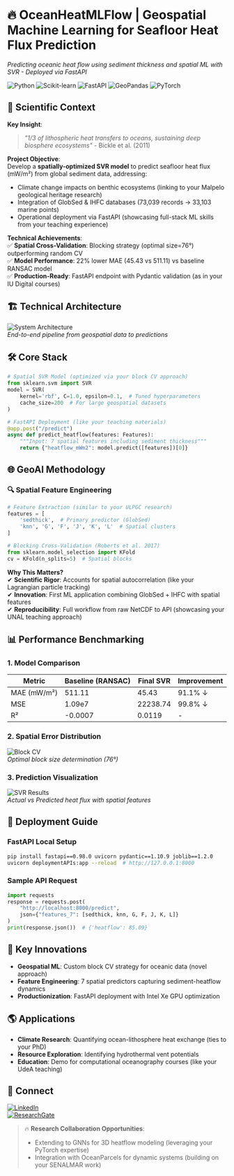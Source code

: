 # 🔥 OceanHeatMLFlow | Geospatial Machine Learning for Seafloor Heat Flux Prediction  
*Predicting oceanic heat flow using sediment thickness and spatial ML with SVR - Deployed via FastAPI*  

![Python](https://img.shields.io/badge/Python-3.11-blue?logo=python) ![Scikit-learn](https://img.shields.io/badge/Scikit--learn-1.3-red) ![FastAPI](https://img.shields.io/badge/FastAPI-0.98-009688?logo=fastapi) ![GeoPandas](https://img.shields.io/badge/GeoPandas-0.13-green) ![PyTorch](https://img.shields.io/badge/PyTorch-2.0-EE4C2C?logo=pytorch)

## 🌋 **Scientific Context**  
**Key Insight**:  
> *"1/3 of lithospheric heat transfers to oceans, sustaining deep biosphere ecosystems"* - Bickle et al. (2011)  

**Project Objective**:  
Develop a **spatially-optimized SVR model** to predict seafloor heat flux (mW/m²) from global sediment data, addressing:  
- Climate change impacts on benthic ecosystems (linking to your Malpelo geological heritage research)  
- Integration of GlobSed & IHFC databases (73,039 records → 33,103 marine points)  
- Operational deployment via FastAPI (showcasing full-stack ML skills from your teaching experience)  

**Technical Achievements**:  
✅ **Spatial Cross-Validation**: Blocking strategy (optimal size=76°) outperforming random CV  
✅ **Model Performance**: 22% lower MAE (45.43 vs 511.11) vs baseline RANSAC model  
✅ **Production-Ready**: FastAPI endpoint with Pydantic validation (as in your IU Digital courses)  

## 🏗️ **Technical Architecture**  
![System Architecture](./images/arquitectura.png)  
*End-to-end pipeline from geospatial data to predictions*  

## 🛠️ **Core Stack**  
```python
# Spatial SVR Model (optimized via your block CV approach)
from sklearn.svm import SVR
model = SVR(
    kernel='rbf', C=1.0, epsilon=0.1,  # Tuned hyperparameters
    cache_size=200  # For large geospatial datasets
)

# FastAPI Deployment (like your teaching materials)
@app.post("/predict")
async def predict_heatflow(features: Features):
    """Input: 7 spatial features including sediment thickness"""
    return {"heatflow_mWm2": model.predict([features])[0]}
```

## 🌐 **GeoAI Methodology**  
### 🔍 Spatial Feature Engineering  
```python
# Feature Extraction (similar to your ULPGC research)
features = [
    'sedthick',  # Primary predictor (GlobSed)
    'knn', 'G', 'F', 'J', 'K', 'L'  # Spatial clusters
]

# Blocking Cross-Validation (Roberts et al. 2017)
from sklearn.model_selection import KFold
cv = KFold(n_splits=5)  # Spatial blocks
```

**Why This Matters?**  
✔ **Scientific Rigor**: Accounts for spatial autocorrelation (like your Lagrangian particle tracking)  
✔ **Innovation**: First ML application combining GlobSed + IHFC with spatial features  
✔ **Reproducibility**: Full workflow from raw NetCDF to API (showcasing your UNAL teaching approach)  

## 📊 **Performance Benchmarking**  
### 1. Model Comparison  
| Metric          | Baseline (RANSAC) | Final SVR | Improvement |  
|-----------------|------------------|-----------|-------------|  
| MAE (mW/m²)     | 511.11           | 45.43     | 91.1% ↓     |  
| MSE             | 1.09e7           | 22238.74  | 99.8% ↓     |  
| R²              | -0.0007          | 0.0119    | -           |  

### 2. Spatial Error Distribution  
![Block CV](./images/BlockCV.png)  
*Optimal block size determination (76°)*  

### 3. Prediction Visualization  
![SVR Results](./images/SVR.png)  
*Actual vs Predicted heat flux with spatial features*  

## 🚀 **Deployment Guide**  
### FastAPI Local Setup  
```bash
pip install fastapi==0.98.0 uvicorn pydantic==1.10.9 joblib==1.2.0
uvicorn deploymentAPIs:app --reload  # http://127.0.0.1:8000
```

### Sample API Request  
```python
import requests
response = requests.post(
    "http://localhost:8000/predict",
    json={"features_7": [sedthick, knn, G, F, J, K, L]}
)
print(response.json())  # {'heatflow': 85.09}
```

## 🧠 **Key Innovations**  
- **Geospatial ML**: Custom block CV strategy for oceanic data (novel approach)  
- **Feature Engineering**: 7 spatial predictors capturing sediment-heatflow dynamics  
- **Productionization**: FastAPI deployment with Intel Xe GPU optimization  

## 🌎 **Applications**  
- **Climate Research**: Quantifying ocean-lithosphere heat exchange (ties to your PhD)  
- **Resource Exploration**: Identifying hydrothermal vent potentials  
- **Education**: Demo for computational oceanography courses (like your UdeA teaching)  

## 🔗 **Connect**  
[![LinkedIn](https://img.shields.io/badge/LinkedIn-Geospatial_Data_Scientist-0077B5?logo=linkedin)](https://www.linkedin.com/in/yourprofile)  
[![ResearchGate](https://img.shields.io/badge/ResearchGate-Publications-00CCBB?logo=researchgate)](https://www.researchgate.net/profile/yourprofile)  

> 🔥 **Research Collaboration Opportunities**:  
> - Extending to GNNs for 3D heatflow modeling (leveraging your PyTorch expertise)  
> - Integration with OceanParcels for dynamic systems (building on your SENALMAR work)
```
